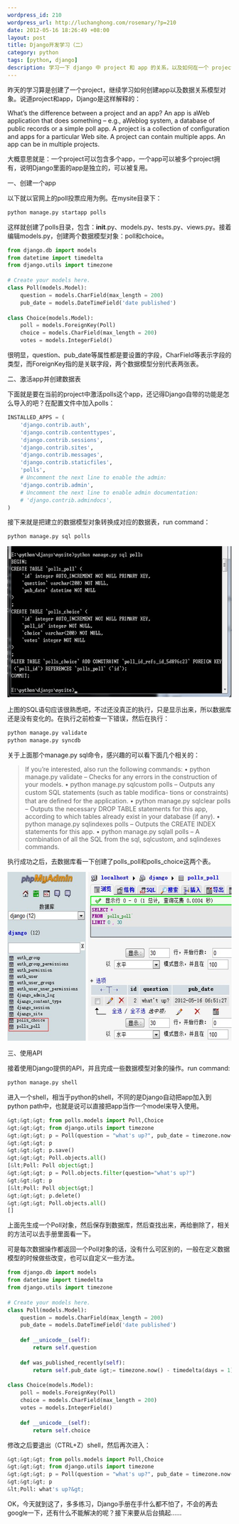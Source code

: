 ```yaml
--- 
wordpress_id: 210
wordpress_url: http://luchanghong.com/rosemary/?p=210
date: 2012-05-16 18:26:49 +08:00
layout: post
title: Django开发学习（二）
category: python
tags: [python, django]
description: 学习一下 django 中 project 和 app 的关系，以及如何在一个 project 中创建 app 。
---
```

昨天的学习算是创建了一个project，继续学习如何创建app以及数据关系模型对象。说道project和app，Django是这样解释的：

What’s the difference between a project and an app? An app is aWeb application that does something – e.g., aWeblog
system, a database of public records or a simple poll app. A project is a collection of conﬁguration and apps for a
particular Web site. A project can contain multiple apps. An app can be in multiple projects.

大概意思就是：一个project可以包含多个app，一个app可以被多个project拥有，说明Django里面的app是独立的，可以被复用。

一、创建一个app

以下就以官网上的poll投票应用为例。在mysite目录下：

```bash
python manage.py startapp polls
```

这样就创建了polls目录，包含：__init__.py、models.py、tests.py、views.py。接着编辑models.py，创建两个数据模型对象：poll和choice。

```python
from django.db import models
from datetime import timedelta
from django.utils import timezone

# Create your models here.
class Poll(models.Model):
    question = models.CharField(max_length = 200)
    pub_date = models.DateTimeField('date published')

class Choice(models.Model):
    poll = models.ForeignKey(Poll)
    choice = models.CharField(max_length = 200)
    votes = models.IntegerField()
```

很明显，question、pub_date等属性都是要设置的字段，CharField等表示字段的类型，而ForeignKey指的是关联字段，两个数据模型分别代表两张表。

二、激活app并创建数据表

下面就是要在当前的project中激活polls这个app，还记得Django自带的功能是怎么导入的吧？在配置文件中加入polls：

```python
INSTALLED_APPS = (
    'django.contrib.auth',
    'django.contrib.contenttypes',
    'django.contrib.sessions',
    'django.contrib.sites',
    'django.contrib.messages',
    'django.contrib.staticfiles',
    'polls',
    # Uncomment the next line to enable the admin:
    'django.contrib.admin',
    # Uncomment the next line to enable admin documentation:
    # 'django.contrib.admindocs',
)
```

接下来就是把建立的数据模型对象转换成对应的数据表，run command：

```bash
python manage.py sql polls
```

<a href="/upload/2012/05/django-app.jpg"><img class="alignnone size-full wp-image-211" title="django-app" src="/upload/2012/05/django-app.jpg" alt="" width="681" height="339" /></a>

上图的SQL语句应该很熟悉吧，不过还没真正的执行，只是显示出来，所以数据库还是没有变化的。在执行之前检查一下错误，然后在执行：

```bash
python manage.py validate
python manage.py syncdb
```

关于上面那个manage.py sql命令，感兴趣的可以看下面几个相关的：

 >If you’re interested, also run the following commands:
• python manage.py validate – Checks for any errors in the construction of your models.
• python manage.py sqlcustom polls – Outputs any custom SQL statements (such as table modiﬁca-
tions or constraints) that are deﬁned for the application.
• python manage.py sqlclear polls – Outputs the necessary DROP TABLE statements for this app,
according to which tables already exist in your database (if any).
• python manage.py sqlindexes polls – Outputs the CREATE INDEX statements for this app.
• python manage.py sqlall polls – A combination of all the SQL from the sql, sqlcustom, and
sqlindexes commands.

执行成功之后，去数据库看一下创建了polls_poll和polls_choice这两个表。

<a href="/upload/2012/05/Django-table.jpg"><img class="alignnone size-full wp-image-212" title="Django-table" src="/upload/2012/05/Django-table.jpg" alt="" width="573" height="379" /></a>

三、使用API

接着使用Django提供的API，并且完成一些数据模型对象的操作。run command:

```bash
python manage.py shell
```

进入一个shell，相当于python的shell，不同的是Django自动把app加入到python path中，也就是说可以直接把app当作一个model来导入使用。

```python
&gt;&gt;&gt; from polls.models import Poll,Choice
&gt;&gt;&gt; from django.utils import timezone
&gt;&gt;&gt; p = Poll(question = "what's up?", pub_date = timezone.now())
&gt;&gt;&gt; p
&gt;&gt;&gt; p.save()
&gt;&gt;&gt; Poll.objects.all()
[&lt;Poll: Poll object&gt;]
&gt;&gt;&gt; p = Poll.objects.filter(question="what's up?")
&gt;&gt;&gt; p
[&lt;Poll: Poll object&gt;]
&gt;&gt;&gt; p.delete()
&gt;&gt;&gt; Poll.objects.all()
[]
```

上面先生成一个Poll对象，然后保存到数据库，然后查找出来，再给删除了，相关的方法可以去手册里面看一下。

可是每次数据操作都返回一个Poll对象的话，没有什么可区别的，一般在定义数据模型的时候做些改变，也可以自定义一些方法。

```python
from django.db import models
from datetime import timedelta
from django.utils import timezone

# Create your models here.
class Poll(models.Model):
    question = models.CharField(max_length = 200)
    pub_date = models.DateTimeField('date published')

    def __unicode__(self):
        return self.question

    def was_published_recently(self):
        return self.pub_date &gt;= timezone.now() - timedelta(days = 1)

class Choice(models.Model):
    poll = models.ForeignKey(Poll)
    choice = models.CharField(max_length = 200)
    votes = models.IntegerField()

    def __unicode__(self):
        return self.choice
```

修改之后要退出（CTRL+Z）shell，然后再次进入：

```python
&gt;&gt;&gt; from polls.models import Poll,Choice
&gt;&gt;&gt; from django.utils import timezone
&gt;&gt;&gt; p = Poll(question = "what's up?", pub_date = timezone.now())
&gt;&gt;&gt; p
&lt;Poll: what's up?&gt;
```

OK，今天就到这了，多多练习，Django手册在手什么都不怕了，不会的再去google一下，还有什么不能解决的呢？接下来要从后台搞起……
